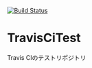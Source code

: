 [![Build Status](https://travis-ci.org/hamuhamu/TravisCiTest.svg?branch=master)](https://travis-ci.org/hamuhamu/TravisCiTest)

# TravisCiTest
Travis CIのテストリポジトリ
